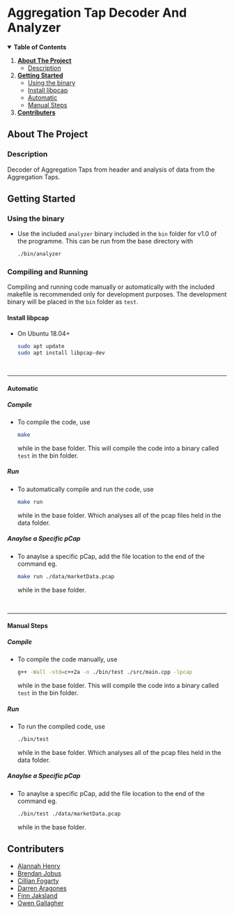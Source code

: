 <!-- Title -->
# Aggregation Tap Decoder And Analyzer ##


<!-- Table of Contents -->
<details open="open">
  <summary><b>Table of Contents</b></summary>
  <ol>
    <li>
      <a href="#about-the-project"><b>About The Project</b></a>
      <ul>
        <li><a href="#description">Description</a></li>
      </ul>
    </li>
    <li>
      <a href="#getting-started"><b>Getting Started</b></a>
      <ul>
	<li><a href="#using-the-binary">Using the binary</a></li>
	<li><a href="#install-libpcap">Install libpcap</a></li>
	<li><a href="#automatic">Automatic</a></li>
        <li><a href="#manual-steps">Manual Steps</a></li>
      </ul>
    </li>
    <li><a href="#contributers"><b>Contributers</b></a></li>
  </ol>
</details>


<!-- About The Project -->
## About The Project

### Description
Decoder of Aggregation Taps from header and analysis of data from the Aggregation Taps.


<!-- Getting Started -->
## Getting Started

### Using the binary
* Use the included ```analyzer``` binary included in the ```bin``` folder for v1.0 of the programme. This can be run from the base directory with
	```sh
	./bin/analyzer
	```

### Compiling and Running
Compiling and running code manually or automatically with the included makefile is recommended only for development purposes. The development binary will be placed in the ```bin``` folder as ```test```.

#### Install libpcap
* On Ubuntu 18.04+
	```sh
	sudo apt update
	sudo apt install libpcap-dev
	```
<br/>

------
#### Automatic
##### Compile
* To compile the code, use
	```sh
	make
	```
	while in the base folder. This will compile the code into a binary called `test` in the bin folder.

##### Run
* To automatically compile and run the code, use
	```sh
	make run
	```
	while in the base folder. Which analyses all of the pcap files held in the data folder.
	
##### Anaylse a Specific pCap
* To anaylse a specific pCap, add the file location to the end of the command eg.
	```sh
	make run ./data/marketData.pcap
	```
	while in the base folder.
<br/>

------
#### Manual Steps
##### Compile
* To compile the code manually, use
	```sh
	g++ -Wall -std=c++2a -o ./bin/test ./src/main.cpp -lpcap
	```
	while in the base folder. This will compile the code into a binary called `test` in the bin folder.

##### Run
* To run the compiled code, use
	```sh
	./bin/test
	```
	while in the base folder. Which analyses all of the pcap files held in the data folder.

##### Anaylse a Specific pCap
* To anaylse a specific pCap, add the file location to the end of the command eg.
	```sh
	./bin/test ./data/marketData.pcap
	```
	while in the base folder.


<!-- Contributers -->
## Contributers
* [Alannah Henry](https://github.com/alannahhenry)
* [Brendan Jobus](https://github.com/BrendanJobus)
* [Cillian Fogarty](https://github.com/cillfog1)
* [Darren Aragones](https://github.com/ara-gone)
* [Finn Jaksland](https://github.com/jakslanf)
* [Owen Gallagher](https://github.com/gallagow)
